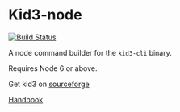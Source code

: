 # Kid3-node

[![Build Status](https://travis-ci.org/beschoenen/kid3-node.svg?branch=master)](https://travis-ci.org/beschoenen/kid3-node)

A node command builder for the `kid3-cli` binary.

Requires Node 6 or above.

Get kid3 on [sourceforge](http://kid3.sourceforge.net/)

[Handbook](http://kid3.sourceforge.net/kid3_en.html#kid3-cli)
